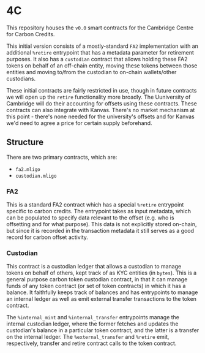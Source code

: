 # 4C

This repository houses the `v0.0` smart contracts for the Cambridge Centre for Carbon Credits.

This initial version consists of a mostly-standard `FA2` implementation with an additional `%retire` entrypoint that has a metadata parameter for retirement purposes. It also has a `custodian` contract that allows holding these FA2 tokens on behalf of an off-chain entity, moving these tokens between those entities and moving to/from the custodian to on-chain wallets/other custodians.

These initial contracts are fairly restricted in use, though in future contracts we will open up the `retire` functionality more broadly. The Uuniversity of Cambridge will do their accounting for offsets using these contracts. These contracts can also integrate with Kanvas. There's no market mechanism at this point - there's none needed for the university's offsets and for Kanvas we'd need to agree a price for certain supply beforehand.

## Structure 
There are two primary contracts, which are:
* `fa2.mligo`
* `custodian.mligo`

### FA2
This is a standard FA2 contract which has a special `%retire` entrypoint specific to carbon credits. The entrypoint takes as input metadata, which can be populated to specify data relevant to the offset (e.g. who is offsetting and for what purpose). This data is not explicitly stored on-chain, but since it is recorded in the transaction metadata it still serves as a good record for carbon offset activity.

### Custodian
This contract is a custodian ledger that allows a custodian to manage tokens on behalf of others, kept track of as KYC entities (in `bytes`). This is a general purpose carbon token custodian contract, in that it can manage funds of any token contract (or set of token contracts) in which it has a balance. It faithfully keeps track of balances and has entrypoints to manage an internal ledger as well as emit external transfer transactions to the token contract.

The `%internal_mint` and `%internal_transfer` entrypoints manage the internal custodian ledger, where the former fetches and updates the custodian's balance in a particular token contract, and the latter is a transfer on the internal ledger. The `%external_transfer` and `%retire` emit, respectively, transfer and retire contract calls to the token contract.